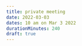 ```yaml
---
title: private meeting
date: 2022-03-03
dates: 10 am on Mar 3 2022
durationMinutes: 240
draft: true
---
```

